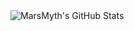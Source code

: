 <img src="https://github-readme-stats.vercel.app/api?username=MarsMyth&theme=maroongold&show_icons=true&hide_border=true&count_private=true" alt="MarsMyth's GitHub Stats" />

<!--
- 👋 Hi, I’m @MarsMyth (Just call me Myth)
- 👀 I’m interested in coding
- 🌱 I’m currently learning JavaScipt and GDscript
- 💞️ I’m not looking to collaborate on anything at the moment
- 📫 How to reach me not public
- 😄 Pronouns: She / Her 🏳️‍⚧️
- ⚡ Fun fact: I started working on C#: Unity and then moved to GdScript: Godot and slightly move to work with Java for Minecraft Modding
<!---
MarsMyth/MarsMyth is a ✨ special ✨ repository because its `README.md` (this file) appears on your GitHub profile.
You can click the Preview link to take a look at your changes.
--->
